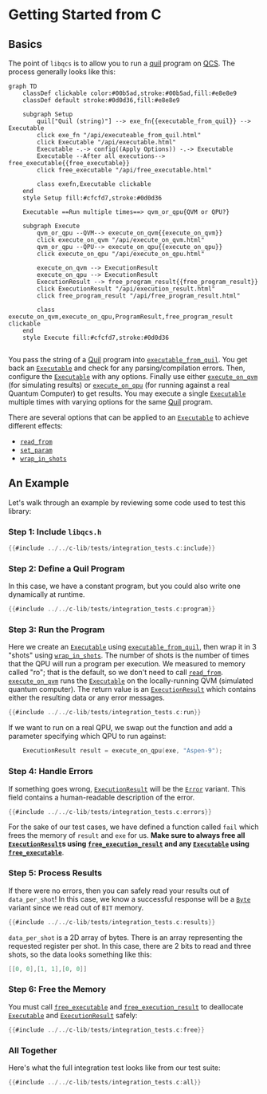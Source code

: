 # Getting Started from C

## Basics

The point of `libqcs` is to allow you to run a [quil] program on [QCS]. The process generally looks like this:

```mermaid
graph TD
    classDef clickable color:#00b5ad,stroke:#00b5ad,fill:#e8e8e9
    classDef default stroke:#0d0d36,fill:#e8e8e9
    
    subgraph Setup
        quil["Quil (string)"] --> exe_fn{{executable_from_quil}} --> Executable
        click exe_fn "/api/executeable_from_quil.html"
        click Executable "/api/executable.html"
        Executable -.-> config((Apply Options)) -.-> Executable
        Executable --After all executions--> free_executable{{free_executable}}
        click free_executable "/api/free_executable.html"
        
        class exefn,Executable clickable
    end
    style Setup fill:#cfcfd7,stroke:#0d0d36

    Executable ==Run multiple times==> qvm_or_qpu{QVM or QPU?}
    
    subgraph Execute
        qvm_or_qpu --QVM--> execute_on_qvm{{execute_on_qvm}}
        click execute_on_qvm "/api/execute_on_qvm.html"
        qvm_or_qpu --QPU--> execute_on_qpu{{execute_on_qpu}}
        click execute_on_qpu "/api/execute_on_qpu.html"
        
        execute_on_qvm --> ExecutionResult
        execute_on_qpu --> ExecutionResult
        ExecutionResult --> free_program_result{{free_program_result}}
        click ExecutionResult "/api/execution_result.html"
        click free_program_result "/api/free_program_result.html"
        
        class execute_on_qvm,execute_on_qpu,ProgramResult,free_program_result clickable
    end
    style Execute fill:#cfcfd7,stroke:#0d0d36
    
```

You pass the string of a [Quil] program into [`executable_from_quil`]. You get back an [`Executable`] and check for any parsing/compilation errors. Then, configure the [`Executable`] with any options. Finally use either [`execute_on_qvm`] (for simulating results) or [`execute_on_qpu`] (for running against a real Quantum Computer) to get results. You may execute a single [`Executable`] multiple times with varying options for the same [Quil] program.

There are several options that can be applied to an [`Executable`] to achieve different effects:
- [`read_from`]
- [`set_param`]
- [`wrap_in_shots`]

## An Example

Let's walk through an example by reviewing some code used to test this library:

### Step 1: Include `libqcs.h`

```c
{{#include ../../c-lib/tests/integration_tests.c:include}}
```

### Step 2: Define a Quil Program

In this case, we have a constant program, but you could also write one dynamically at runtime.

```c
{{#include ../../c-lib/tests/integration_tests.c:program}}
```

### Step 3: Run the Program

Here we create an [`Executable`] using [`executable_from_quil`], then wrap it in 3 "shots" using [`wrap_in_shots`]. The number of shots is the number of times that the QPU will run a program per execution. We measured to memory called "ro"; that is the default, so we don't need to call [`read_from`]. [`execute_on_qvm`] runs the [`Executable`] on the locally-running QVM (simulated quantum computer). The return value is an [`ExecutionResult`] which contains either the resulting data or any error messages.

```c
{{#include ../../c-lib/tests/integration_tests.c:run}}
```

If we want to run on a real QPU, we swap out the function and add a parameter specifying which QPU to run against:

```c
    ExecutionResult result = execute_on_qpu(exe, "Aspen-9");
```

### Step 4: Handle Errors

If something goes wrong, [`ExecutionResult`] will be the [`Error`] variant. This field contains a human-readable description of the error.

```c
{{#include ../../c-lib/tests/integration_tests.c:errors}}
```

For the sake of our test cases, we have defined a function called `fail` which frees the memory of `result` and `exe` for us. **Make sure to always free all [`ExecutionResult`]s using [`free_execution_result`] and any [`Executable`] using [`free_executable`]**. 

### Step 5: Process Results

If there were no errors, then you can safely read your results out of `data_per_shot`! In this case, we know a successful response will be a [`Byte`] variant since we read out of `BIT` memory.

```c
{{#include ../../c-lib/tests/integration_tests.c:results}}
```

`data_per_shot` is a 2D array of bytes. There is an array representing the requested register per shot. In this case, there are 2 bits to read and three shots, so the data looks something like this:

```c
[[0, 0],[1, 1],[0, 0]]
```

### Step 6: Free the Memory

You must call [`free_executable`] and [`free_execution_result`] to deallocate [`Executable`] and [`ExecutionResult`] safely:

```c
{{#include ../../c-lib/tests/integration_tests.c:free}}
```

### All Together

Here's what the full integration test looks like from our test suite:

```c
{{#include ../../c-lib/tests/integration_tests.c:all}}
```

[quil]: https://github.com/quil-lang/quil
[qcs]: https://docs.rigetti.com/qcs/
[`executable_from_quil`]: api/executable_from_quil.md
[`Executable`]: api/executable.md
[`read_from`]: api/read_from.md
[`set_param`]: api/set_param.md
[`wrap_in_shots`]: api/wrap_in_shots.md
[`ExecutionResult`]: api/execution_result.md
[`Byte`]: api/execution_result.md#byte
[`Error`]: api/execution_result.md#error
[`free_execution_result`]: api/free_execution_result.md
[`execute_on_qvm`]: api/execute_on_qvm.md
[`execute_on_qpu`]: api/execute_on_qpu.md
[`free_executable`]: api/free_executable.md